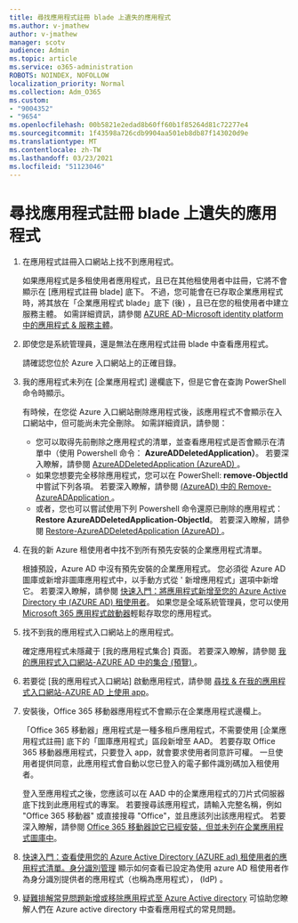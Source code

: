 ```yaml
---
title: 尋找應用程式註冊 blade 上遺失的應用程式
ms.author: v-jmathew
author: v-jmathew
manager: scotv
audience: Admin
ms.topic: article
ms.service: o365-administration
ROBOTS: NOINDEX, NOFOLLOW
localization_priority: Normal
ms.collection: Adm_O365
ms.custom:
- "9004352"
- "9654"
ms.openlocfilehash: 00b5821e2edad8b60ff60b1f85264d81c72277e4
ms.sourcegitcommit: 1f43598a726cdb9904aa501eb8db87f143020d9e
ms.translationtype: MT
ms.contentlocale: zh-TW
ms.lasthandoff: 03/23/2021
ms.locfileid: "51123046"
---
```

# <a name="find-missing-applications-on-app-registration-blade"></a>尋找應用程式註冊 blade 上遺失的應用程式

1. 在應用程式註冊入口網站上找不到應用程式。

    如果應用程式是多租使用者應用程式，且已在其他租使用者中註冊，它將不會顯示在 [應用程式註冊 blade] 底下。 不過，您可能會在已存取企業應用程式時，將其放在「企業應用程式 blade」底下 (後) ，且已在您的租使用者中建立服務主體。 如需詳細資訊，請參閱 [AZURE AD-Microsoft identity platform 中的應用程式 & 服務主體](https://docs.microsoft.com/azure/active-directory/develop/app-objects-and-service-principals)。
2. 即使您是系統管理員，還是無法在應用程式註冊 blade 中查看應用程式。

    請確認您位於 Azure 入口網站上的正確目錄。
3. 我的應用程式未列在 [企業應用程式] 邊欄底下，但是它會在查詢 PowerShell 命令時顯示。

    有時候，在您從 Azure 入口網站刪除應用程式後，該應用程式不會顯示在入口網站中，但可能尚未完全刪除。 如需詳細資訊，請參閱：
    - 您可以取得先前刪除之應用程式的清單，並查看應用程式是否會顯示在清單中（使用 Powershell 命令： **AzureADDeletedApplication）**。 若要深入瞭解，請參閱 [AzureADDeletedApplication (AzureAD) ](https://docs.microsoft.com/powershell/module/azuread/get-azureaddeletedapplication)。
    - 如果您想要完全移除應用程式，您可以在 PowerShell: **remove-ObjectId** 中嘗試下列各項。 若要深入瞭解，請參閱 [ (AzureAD) 中的 Remove-AzureADApplication ](https://docs.microsoft.com/powershell/module/azuread/remove-azureadapplication)。
    - 或者，您也可以嘗試使用下列 Powershell 命令還原已刪除的應用程式： **Restore AzureADDeletedApplication-ObjectId**。 若要深入瞭解，請參閱 [Restore-AzureADDeletedApplication (AzureAD) ](https://docs.microsoft.com/powershell/module/azuread/restore-azureaddeletedapplication)。
4. 在我的新 Azure 租使用者中找不到所有預先安裝的企業應用程式清單。

    根據預設，Azure AD 中沒有預先安裝的企業應用程式。 您必須從 Azure AD 圖庫或新增非圖庫應用程式中，以手動方式從 ' 新增應用程式」選項中新增它。 若要深入瞭解，請參閱 [快速入門：將應用程式新增至您的 Azure Active Directory 中 (AZURE AD) 租使用者](https://docs.microsoft.com/azure/active-directory/manage-apps/add-application-portal)。
    如果您是全域系統管理員，您可以使用 [Microsoft 365 應用程式啟動器](https://docs.microsoft.com/microsoft-365/admin/manage/customize-the-app-launcher)輕鬆存取您的應用程式。
5. 找不到我的應用程式入口網站上的應用程式。

    確定應用程式未隱藏于 [我的應用程式集合] 頁面。 若要深入瞭解，請參閱 [我的應用程式入口網站-AZURE AD 中的集合 (預覽) ](https://docs.microsoft.com/azure/active-directory/user-help/my-apps-portal-user-collections)。
6. 若要從 [我的應用程式入口網站] 啟動應用程式，請參閱 [尋找 & 在我的應用程式入口網站-AZURE AD 上使用 app](https://docs.microsoft.com/azure/active-directory/user-help/my-apps-portal-end-user-access)。
7. 安裝後，Office 365 移動器應用程式不會顯示在企業應用程式邊欄上。

    「Office 365 移動器」應用程式是一種多租戶應用程式，不需要使用 [企業應用程式註冊] 底下的「圖庫應用程式」區段新增至 AAD。 若要存取 Office 365 移動器應用程式，只要登入 app，就會要求使用者同意許可權。 一旦使用者提供同意，此應用程式會自動以您已登入的電子郵件識別碼加入租使用者。

    登入至應用程式之後，您應該可以在 AAD 中的企業應用程式的刀片式伺服器底下找到此應用程式的專案。 若要搜尋該應用程式，請輸入完整名稱，例如 "Office 365 移動器" 或直接搜尋 "Office"，並且應該列出該應用程式。 若要深入瞭解，請參閱 [Office 365 移動器說它已經安裝，但並未列在企業應用程式圖庫中](https://docs.microsoft.com/answers/questions/30186/office-365-mover-says-its-already-installed-but-it.html)。
8. [快速入門：查看使用您的 Azure Active Directory (AZURE ad) 租使用者的應用程式清單。身分識別管理](https://docs.microsoft.com/azure/active-directory/manage-apps/view-applications-portal) 顯示如何查看已設定為使用 azure AD 租使用者作為身分識別提供者的應用程式（也稱為應用程式）， (IdP) 。
9. [疑難排解常見問題新增或移除應用程式至 Azure Active directory](https://docs.microsoft.com/azure/active-directory/manage-apps/troubleshoot-adding-apps) 可協助您瞭解人們在 Azure active directory 中查看應用程式的常見問題。
